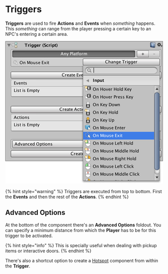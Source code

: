 # Triggers

**Triggers** are used to fire **Actions** and **Events** when _something_ happens. This _something_ can range from the player pressing a certain key to an NPC's entering a certain area.

![](../../.gitbook/assets/triggers.jpg)

{% hint style="warning" %}
Triggers are executed from top to bottom. First the **Events** and then the rest of the **Actions**.
{% endhint %}

## Advanced Options

At the bottom of the component there's an **Advanced Options** foldout. You can specify a minimum distance from which the **Player** has to be for this trigger to be activated. 

{% hint style="info" %}
This is specially useful when dealing with pickup items or interactive doors.
{% endhint %}

There's also a shortcut option to create a [Hotspot](hotspots.md) component from within the **Trigger**.

